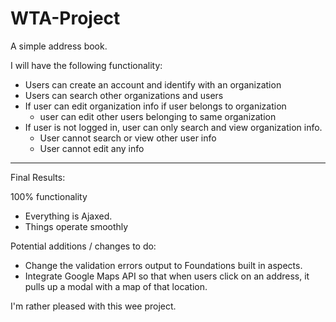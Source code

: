 WTA-Project
===========

A simple address book. 

I will have the following functionality:
- Users can create an account and identify with an organization
- Users can search other organizations and users
- If user can edit organization info if user belongs to organization
  - user can edit other users belonging to same organization
- If user is not logged in, user can only search and view organization info.
  - User cannot search or view other user info
  - User cannot edit any info
  

***************************

Final Results:

100% functionality
- Everything is Ajaxed.
- Things operate smoothly

Potential additions / changes to do:
- Change the validation errors output to Foundations built in aspects.
- Integrate Google Maps API so that when users click on an address, it pulls up a modal with a map of that location. 

I'm rather pleased with this wee project. 
